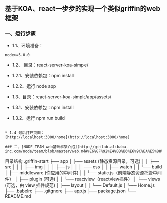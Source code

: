 ## 基于KOA、react一步步的实现一个类似griffin的web框架

### 一、运行步骤

- 1.1、环境准备：
```
node>=5.0.0
```

* 1.2、 目录：react-server-koa-simple/
 * 1.2.1、安装依赖包：npm install
 * 1.2.2、运行 node app

* 1.3、目录：react-server-koa-simple/app/assets/
 * 1.3.1、安装依赖包：npm install
 * 1.3.2、运行 npm run build

```

* 1.4 最后打开页面：
[http://localhost:3000/home](http://localhost:3000/home)

### 二、[NODE TEAM web基础框架介绍](http://gitlab.alibaba-inc.com/node/team/blob/master/web.md#%E6%8F%92%E4%BB%B6%E6%9C%BA%E5%88%B6)

```
目录结构
.griffin-start
├── app
│   ├── assets (静态资源目录，可选)
│   │   ├── src
│   │   │    ├── img
│   │   │    ├── js
│   │   │    └── css
│   │   ├── watch
│   │   └── build
│   ├── middleware (你应用的中间件)
│   │   └── static.js（前端静态资源托管中间件）
│   ├── plugin (可选)
│   │   └── reactview（reactview插件）
│   └── views (可选，由 view 插件规范)
│       ├── layout
│       │    └── Default.js
│       └── Home.js
├── .babelrc
├── .gitgnore
├── app.js
├── package.json
└── README.md

```
